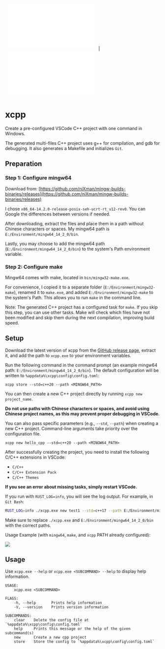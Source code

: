 ![English](README.md) | ![中文](README-zh.md)

# xcpp

Create a pre-configured VSCode C++ project with one command in Windows.

The generated multi-files C++ project uses g++ for compilation, and gdb for debugging. It also generates a Makefile and initializes `Git`.

## Preparation

### Step 1: Configure mingw64

Download from: [https://github.com/niXman/mingw-builds-binaries/releases](https://github.com/niXman/mingw-builds-binaries/releases)

I chose `x86_64-14.2.0-release-posix-seh-ucrt-rt_v12-rev0`. You can Google the differences between versions if needed.

After downloading, extract the files and place them in a path without Chinese characters or spaces. My mingw64 path is `E:/Environment/mingw64_14_2_0/bin`.

Lastly, you may choose to add the mingw64 path (`E:/Environment/mingw64_14_2_0/bin`) to the system's Path environment variable.

### Step 2: Configure make

Mingw64 comes with make, located in `bin/mingw32-make.exe`.

For convenience, I copied it to a separate folder (`E:/Environment/mingw32-make`), renamed it to `make.exe`, and added `E:/Environment/mingw32-make` to the system's Path. This allows you to run `make` in the command line.

Note: The generated C++ project has a configured task for `make`. If you skip this step, you can use other tasks. Make will check which files have not been modified and skip them during the next compilation, improving build speed.

## Setup

Download the latest version of xcpp from the [GitHub release page](https://github.com/iXanadu13/xcpp/releases/latest), extract it, and add the path to `xcpp.exe` to your environment variables.

Run the following command in the command prompt (an example mingw64 path: `E:/Environment/mingw64_14_2_0/bin`). The default configuration will be written to `%appdata%\xcpp\config\config.toml`:

```
xcpp store --std=c++20 --path <MINGW64_PATH>
```

You can then create a new C++ project directly by running `xcpp new project_name`.

**Do not use paths with Chinese characters or spaces, and avoid using Chinese project names, as this may prevent proper debugging in VSCode.**

You can also pass specific parameters (e.g., `--std`, `--path`) when creating a new C++ project. Command-line arguments take priority over the configuration file.

```
xcpp new hello_cpp --std=c++20 --path <MINGW64_PATH>
```

After successfully creating the project, you need to install the following C/C++ extensions in VSCode:
- `C/C++`
- `C/C++ Extension Pack`
- `C/C++ Themes`

**If you see an error about missing tasks, simply restart VSCode.**

If you run with `RUST_LOG=info`, you will see the log output. For example, in `Git Bash`:

```bash
RUST_LOG=info ./xcpp.exe new test1 --std=c++17 --path E:/Environment/mingw64_14_2_0/bin
```

Make sure to replace `./xcpp.exe` and `E:/Environment/mingw64_14_2_0/bin` with the correct paths.

Usage Example (with `mingw64`, `make`, and `xcpp` PATH already configured):

![](example.gif)

## Usage

Use `xcpp.exe --help` or `xcpp.exe <SUBCOMMAND> --help` to display help information.

```
USAGE:
    xcpp.exe <SUBCOMMAND>

FLAGS:
    -h, --help       Prints help information
    -V, --version    Prints version information

SUBCOMMANDS:
    clear    Delete the config file at `%appdata%\xcpp\config\config.toml`
    help     Prints this message or the help of the given subcommand(s)
    new      Create a new cpp project
    store    Store the config to `%appdata%\xcpp\config\config.toml`
```
